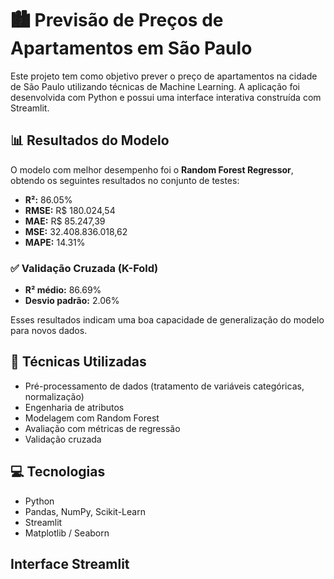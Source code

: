 # 🏙️ Previsão de Preços de Apartamentos em São Paulo

Este projeto tem como objetivo prever o preço de apartamentos na cidade de São Paulo utilizando técnicas de Machine Learning. A aplicação foi desenvolvida com Python e possui uma interface interativa construída com Streamlit.

## 📊 Resultados do Modelo

O modelo com melhor desempenho foi o **Random Forest Regressor**, obtendo os seguintes resultados no conjunto de testes:

- **R²:** 86.05%
- **RMSE:** R$ 180.024,54
- **MAE:** R$ 85.247,39
- **MSE:** 32.408.836.018,62
- **MAPE:** 14.31%

### ✅ Validação Cruzada (K-Fold)

- **R² médio:** 86.69%
- **Desvio padrão:** 2.06%

Esses resultados indicam uma boa capacidade de generalização do modelo para novos dados.

## 🧠 Técnicas Utilizadas

- Pré-processamento de dados (tratamento de variáveis categóricas, normalização)
- Engenharia de atributos
- Modelagem com Random Forest
- Avaliação com métricas de regressão
- Validação cruzada

## 💻 Tecnologias

- Python
- Pandas, NumPy, Scikit-Learn
- Streamlit
- Matplotlib / Seaborn

## Interface Streamlit  
